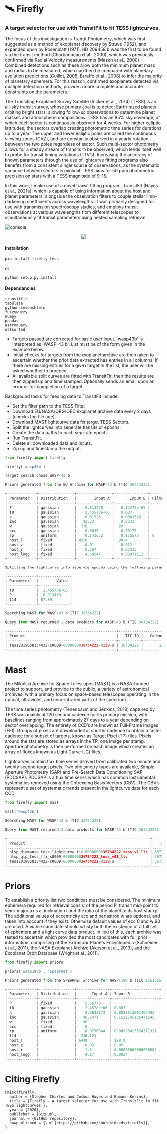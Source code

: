 # 🛰 **Firefly**
### A target selector for use with TransitFit to fit TESS lightcurves.

The focus of this investigation is Transit Photometry, which was first suggested as a
method of exoplanet discovery by Struve (1952), and expanded upon by Rosenblatt
(1971). HD 209458 b was the first to be found via the transit method (Charbonneau
et al., 2000), which was previously confirmed via Radial Velocity measurements (Mazeh
et al., 2000). Combined detections such as these allow both the minimum planet mass
and radius to be measured, which can then be compared with planetary evolution
predictions (Guillot, 2005; Baraffe et al., 2008) to infer the majority of planetary
ephemera. For this reason, confirmed exoplanets detected via multiple detection
methods, provide a more complete and accurate constraints on the parameters.

The Transiting Exoplanet Survey Satellite (Ricker et al., 2014) (TESS) is an all-sky
transit survey, whose primary goal is to detect Earth-sized planets orbiting bright stars,
allowing follow-up observations to determine planet masses and atmospheric
compositions. TESS has an 85% sky coverage, of which each sector is continuously
observed for 4 weeks. For higher ecliptic lattitudes, the sectors overlap creating
photometric time series for durations up to a year. The upper and lower ecliptic poles
are called the continuous viewing zones (CVZ), and are constantly
observed in a yearly rotation between the two poles regardless of sector. Such
multi-sector photometry allows for a steady stream of transits to be observed, which
lends itself well to probe for transit timing variations (TTV’s). Increasing the accuracy
of known parameters through the use of lightcurve fitting programs also benefits from a
consistent single source of observations, as the systematic variance between sectors is
minimal. TESS aims for 50 ppm photometric precision on stars with a TESS magnitude
of 9-15.

In this work, I make use of a novel transit fitting program, TransitFit (Hayes et al.,
2021a), which is capable of using information about the host and planet parameters,
alongside the observation filters to couple stellar limb-darkening coefficients across
wavelengths. It was primarily designed for use with transmission spectroscopy studies,
and employs transit observations at various wavelengths from different telescopes to
simultaneously fit transit parameters using nested sampling retrieval.

![console](https://user-images.githubusercontent.com/10788239/147519786-e4e1e856-9dca-4350-947b-fc5c16b43763.gif)

<p align="center">
  <img src="https://raw.githubusercontent.com/sourestdeeds/firefly/main/firefly/data/WASP-100%20b%20density.webp#center">
</p>

#### Installation
```bash
pip install firefly-tess
```
or
```bash
python setup.py install
```

#### Dependancies
```
transitfit
tabulate
python-Levenshtein
fuzzywuzzy
numpy
pandas
astroquery
natsorted
```

- Targets passed are corrected for basic user input. 'wasp43b' is
interpreted as 'WASP-43 b'. List must be of the form given in the example below.
- Initial checks for targets from the exoplanet archive are then taken to ascertain 
whether the prior data extracted has entries in all columns. If there are missing
entries for a given target in the list, the user will be asked whether to proceed.
- All available split curves are fitted with TransitFit, then the results
are then zipped up and time stamped. Optionally sends an email upon an error or 
full completion of a target.

Background tasks for feeding data to TransitFit include:
- Set the filter path to the TESS Filter.
- Download EU/NASA/ORG/OEC exoplanet archive data every 2 days (checks the file age).
- Download MAST lightcurve data for target TESS Sectors.
- Split the lightcurves into seperate transits or epochs.
- Create the data paths to each seperate epoch.
- Run TransitFit.
- Delete all downloaded data and inputs.
- Zip up and timestamp the output.


```python
from firefly import firefly

firefly('wasp43b')
```
```python
Target search chose WASP-43 b.

Priors generated from the EU Archive for WASP-43 b (TIC 36734222).

+-------------+----------------+----------------+---------------+----------+
| Parameter   | Distribution   |        Input A |       Input B | Filter   |
|-------------+----------------+----------------+---------------+----------|
| P           | gaussian       |    0.813478    |   8.13478e-05 |          |
| t0          | gaussian       |    2.45573e+06 |   0.007       |          |
| a           | gaussian       |    0.01526     |   0.0001526   |          |
| inc         | gaussian       |   82.33        |   0.8233      |          |
| w           | gaussian       |  328           |  20           |          |
| ecc         | gaussian       |    0.0035      |   0.00175     |          |
| rp          | uniform        |    0.143652    |   0.175575    | 0        |
| host_T      | fixed          | 4520           |  90.4         |          |
| host_z      | fixed          |   -0.01        |   0.012       |          |
| host_r      | fixed          |    0.667       |   0.03335     |          |
| host_logg   | fixed          |    4.64544     |   0.00971112  |          |
+-------------+----------------+----------------+---------------+----------+

Splitting the lightcurve into seperate epochs using the following parameters.

+-------------+--------------+
| Parameter   |        Value |
|-------------+--------------|
| t0          |  2.45573e+06 |
| P           |  0.813478    |
| t14         | 87.89        |
+-------------+--------------+

Searching MAST for WASP-43 b (TIC 36734222).

Query from MAST returned 1 data products for WASP-43 b (TIC 36734222).

+-------------------------------------------------+----------+-----------+--------+-----------+
| Product                                         |   TIC ID |   Cadence | HLSP   | Mission   |
|-------------------------------------------------+----------+-----------+--------+-----------|
| tess2019058134432-s0009-0000000036734222-0139-s | 36734222 |       120 | SPOC   | TESS      |
+-------------------------------------------------+----------+-----------+--------+-----------+

```
# Mast

The Mikulski Archive for Space Telescopes (MAST) is a NASA-funded project to
support, and provide to the public, a variety of astronomical archives, with a primary
focus on space-based telescopes operating in the optical, ultraviolet, and near-infrared
parts of the spectrum.

The time series photometry (Tenenbaum and Jenkins, 2018) captured by TESS was
mainly at 120 second cadence for its primary mission, with baselines ranging from
approximately 27 days to a year depending on sector overlapping. The entirety of CCD’s
are known as Full-Frame Images (FFI). Groups of pixels are downloaded at shorter cadence
to obtain a faster cadence for a subset of targets, known as Target Pixel (TP) files. Pixels
around the star are stored as arrays in the TP, one image per stamp. Aperture photometry
is then performed on each image which creates an array of fluxes known as Light Curve
(LC) files.

Lightcurves contain flux time series derived from calibrated two minute and twenty
second target pixels. Two photometry types are available, Simple Aperture Photometry
(SAP) and Pre-Search Data Conditioning SAP (PDCSAP). PDCSAP is a flux time
series which has common instrumental systematics removed using the Cotrending Basis
Vectors (CBV). The CBV’s represent a set of systematic trends present in the lightcurve
data for each CCD.
```python
from firefly import mast

mast('wasp43b')
```
```python
Searching MAST for WASP-43 b (TIC 36734222).

Query from MAST returned 3 data products for WASP-43 b (TIC 36734222).

+----------------------------------------------------------------+----------+-----------+----------+-----------+
| Product                                                        |   TIC ID |   Cadence | HLSP     | Mission   |
|----------------------------------------------------------------+----------+-----------+----------+-----------|
| hlsp_diamante_tess_lightcurve_tic-0000000036734222_tess_v1_llc | 36734222 |      1800 | DIAMANTE | TESS      |
| hlsp_qlp_tess_ffi_s0009-0000000036734222_tess_v01_llc          | 36734222 |      1800 | QLP      | TESS      |
| tess2019058134432-s0009-0000000036734222-0139-s                | 36734222 |       120 | SPOC     | TESS      |
+----------------------------------------------------------------+----------+-----------+----------+-----------+
```
# Priors

To establish a priority list two conditions must be considered. The minimum
ephemera required for retrieval consist of the period P, transit mid-point t0,
semi-major axis a, inclination i and the ratio of the planet to its host star rp. The
additional values of eccentricity ecc and periastron w are optional, and taken into
account if they exist. Otherwise default values of ecc 0 and w 90 are used.
A viable candidate should satisfy both the existence of a full set of ephemera and a light
curve data product. In lieu of this, each archive was tested to ascertain which provided
the most candidates with full prior information, comprising of the Extrasolar Planets
Encyclopedia (Schneider et al., 2011), the NASA Exoplanet Archive (Akeson et al.,
2013), and the Exoplanet Orbit Database (Wright et al., 2011).

```python
from firefly import priors

priors('wasp190b', 'spearnet')
```
```python
Priors generated from the SPEARNET Archive for WASP-190 b (TIC 116156517).

+-------------+----------------+---------------+---------------------+----------+
| Parameter   | Distribution   |       Input A | Input B             | Filter   |
|-------------+----------------+---------------+---------------------+----------|
| P           | fixed          |    5.36773    |                     |          |
| t0          | gaussian       |    2.4578e+06 | 0.007               |          |
| a           | gaussian       |    0.0643173  | 0.0032913001497495  |          |
| inc         | gaussian       |   86.5471     | 0.1529545135471545  |          |
| w           | fixed          |   90          |                     |          |
| ecc         | fixed          |    0          |                     |          |
| rp          | uniform        |    0.0730344  | 0.08926423524371321 | 0        |
| t14         |                |  286.121      |                     |          |
| host_T      |                | 6400          | 128.0               |          |
| host_z      |                |   -0.02       | 0.05                |          |
| host_r      |                |    1.6        | 0.08000000000000002 |          |
| host_logg   |                |    4.17       | 0.0834              |          |
+-------------+----------------+---------------+---------------------+----------+
```

# Citing Firefly

```
@misc{firefly,
  author = {Stephen Charles and Joshua Hayes and Eamonn Kerins},
  title = {Firefly - A target selector for use with TransitFit to fit TESS lightcurves.},
  year = {2020},
  publisher = {GitHub},
  journal = {GitHub repository},
  howpublished = {\url{https://github.com/sourestdeeds/firefly}},
}
```
